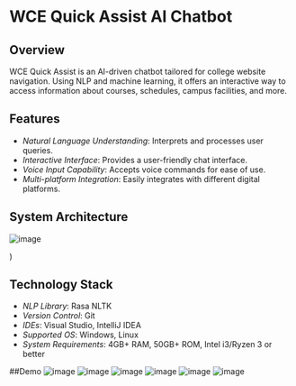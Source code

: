 # WCE Quick Assist AI Chatbot

## Overview
WCE Quick Assist is an AI-driven chatbot tailored for college website navigation. Using NLP and machine learning, it offers an interactive way to access information about courses, schedules, campus facilities, and more.

## Features
- *Natural Language Understanding*: Interprets and processes user queries.
- *Interactive Interface*: Provides a user-friendly chat interface.
- *Voice Input Capability*: Accepts voice commands for ease of use.
- *Multi-platform Integration*: Easily integrates with different digital platforms.

## System Architecture
![image](https://github.com/KetanBhoye/WCE_ChatBot/assets/77838645/497fe203-38e0-44ee-8e68-676fc957d00f)

)

## Technology Stack
- *NLP Library*: Rasa NLTK
- *Version Control*: Git
- *IDEs*: Visual Studio, IntelliJ IDEA
- *Supported OS*: Windows, Linux
- *System Requirements*: 4GB+ RAM, 50GB+ ROM, Intel i3/Ryzen 3 or better



##Demo
![image](https://github.com/KetanBhoye/WCE_ChatBot/assets/77838645/5f61c613-6af7-45ea-9b7d-1e224de46950)
![image](https://github.com/KetanBhoye/WCE_ChatBot/assets/77838645/143e215a-04c6-4c58-99ae-7f76d870a3f4)
![image](https://github.com/KetanBhoye/WCE_ChatBot/assets/77838645/c5158a5d-6947-45a3-9a50-963737a77c07)
![image](https://github.com/KetanBhoye/WCE_ChatBot/assets/77838645/006b2a8c-b2b1-4a6e-b3a0-7ea0c2ce66b2)
![image](https://github.com/KetanBhoye/WCE_ChatBot/assets/77838645/0bb53c03-aebc-4214-922b-304bc706ea1e)
![image](https://github.com/KetanBhoye/WCE_ChatBot/assets/77838645/706d29f7-14ae-46e8-a59c-8bed91b4ec40)







